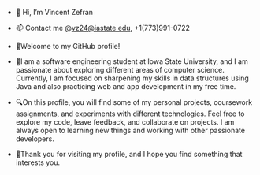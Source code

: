 - 👋 Hi, I’m Vincent Zefran
- 📫 Contact me @vz24@iastate.edu, +1(773)991-0722

- 🤟Welcome to my GitHub profile!

- 👾I am a software engineering student at Iowa State University, and I am passionate about exploring different areas of computer science. Currently, I am focused on sharpening my skills in data structures using Java and also practicing web and app development in my free time.

- 🔍On this profile, you will find some of my personal projects, coursework assignments, and experiments with different technologies. Feel free to explore my code, leave feedback, and collaborate on projects. I am always open to learning new things and working with other passionate developers.

- 🙌Thank you for visiting my profile, and I hope you find something that interests you.

<!---
vinnyzef/vinnyzef is a ✨ special ✨ repository because its `README.md` (this file) appears on your GitHub profile.
You can click the Preview link to take a look at your changes.
--->
